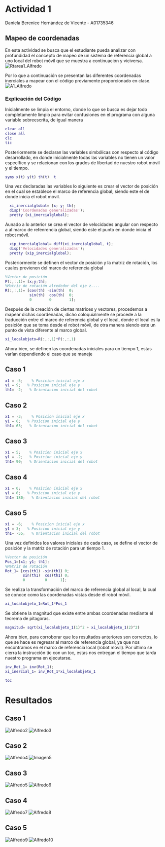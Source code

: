   # Actividad 1

  Daniela Berenice Hernández de Vicente - A01735346 

  ## Mapeo de coordenadas

  En esta actividad se busca que el estudiante pueda analizar con profundidad el concepto de mapeo de un sistema de referencia global a uno local del robot móvil que se muestra a continuación y viciversa.
  ![Rtarea1_Alfredo](https://user-images.githubusercontent.com/99983026/228391943-64dda7d8-6504-4a5a-acc9-9a5a33d68014.png)

Por lo que a continuación se presentan las diferentes coordenadas inerciales a mapear con el código previamente proporcionado en clase.
  ![A1_Alfredo](https://user-images.githubusercontent.com/99983026/228393327-be9b4b32-0613-4aff-ac8c-2afc7e014b22.jpg)

  ### Explicación del Código

Inicialmente se limpia el entorno, donde lo que se busca es dejar todo completamente limpio para evitar confusiones en el programa con alguna variable sobreescrita, de igual manera 

  ``` matlab
  clear all
  close all
  clc
  tic
  ``` 

Posteriormente se declaran las variables simbólicas con respecto al código desarrollado, en donde inicialmente todas las variables no tienen un valor específico y se relacionan con los grados de libertad de nuestro robot móvil y el tiempo.

  ``` matlab
  syms x(t) y(t) th(t)  t  
  ``` 

Una vez declaradas las variables lo siguiente es crear el vector de posición en el cual se establece el marco de referencia global, siendo este el de donde inicia el robot móvil.

  ``` matlab
    xi_inercialglobal= [x; y; th];
    disp('Coordenadas generalizadas');
    pretty (xi_inercialglobal);  
  ``` 

Aunado a lo anterior se crea el vector de velocidades angular con respecto a al marco de refenrencia global, siendo este el punto en donde inicia el robot móvil.

  ``` matlab
    xip_inercialglobal= diff(xi_inercialglobal, t);
    disp('Velocidades generalizadas');
    pretty (xip_inercialglobal); 
  ``` 
Posteriormente se definen el vector de posición y la matriz de rotación, los cuales provienen del marco de referencia global

  ``` matlab
  %Vector de posición
  P(:,:,1)= [x;y;th]; 
  %Matriz de rotación alrededor del eje z.... 
  R(:,:,1)= [cos(th) -sin(th)  0;
             sin(th)  cos(th)  0;
             0        0        1]; 
  ```

Después de la creación de ciertas matrices y vectores, procedemos a mapear dichas coordenadas, dicho coloquialmente se procede a la traducción entre el marco de referencia global y el local, donde el local es la posición que se toma desde el robot móvil, de otra manera siendo este un punto de vista diferente al marco global. 

  ``` matlab
  xi_localobjeto=R(:,:,1)*P(:,:,1)
  ```
Ahora bien, se definen las coordenadas iniciales para un tiempo 1, estas varían dependiendo el caso que se maneje

  ## Caso 1
  ``` matlab
  x1 = -5;    % Posicion inicial eje x
  y1 = 9;   % Posicion inicial eje y
  th1= -2;   % Orientacion inicial del robot
  ```
  ## Caso 2
  ``` matlab
  x1 = -3;    % Posicion inicial eje x
  y1 = 8;   % Posicion inicial eje y
  th1= 63;   % Orientacion inicial del robot
  ```
  ## Caso 3
  ``` matlab
  x1 = 5;    % Posicion inicial eje x
  y1 = -2;   % Posicion inicial eje y
  th1= 90;   % Orientacion inicial del robot
  ```
  ## Caso 4
  ``` matlab
  x1 = 0;    % Posicion inicial eje x
  y1 = 0;   % Posicion inicial eje y
  th1= 180;   % Orientacion inicial del robot
  ```
  ## Caso 5
  ``` matlab
  x1 = -6;    % Posicion inicial eje x
  y1 = 3;   % Posicion inicial eje y
  th1= -55;   % Orientacion inicial del robot
  ```
Una vez definidos los valores iniciales de cada caso, se define el vector de posición y la matriz de rotación para un tiempo 1.

  ``` matlab
  %Vector de posición 
  Pos_1=[x1; y1; th1];
  %Matriz de rotación
  Rot_1= [cos(th1) -sin(th1) 0;
          sin(th1)  cos(th1) 0;
          0         0      1];
  ```
Se realiza la transformación del marco de referencia global al local, la cual se conoce como las coordenadas vistas desde el robot móvil.

  ``` matlab
  xi_localobjeto_1=Rot_1*Pos_1
  ```
Se obtiene la magnitud que existe entre ambas coordenadas mediante el teorema de pitagoras.

  ``` matlab
  magnitud= sqrt(xi_localobjeto_1(1)^2 + xi_localobjeto_1(2)^2)
  ```
Ahora bien, para corroborar que los resultados anteriores son correctos, lo que se hace es regresar al marco de referencia global, ya que nos encontramos en el marco de referencia local (robot móvil).
Por último se cierra la instrucción tic con un toc, estas nos entregan el tiempo que tarda nuestro programa en ejecutarse.
  
   ``` matlab
 inv_Rot_1= inv(Rot_1);
xi_inercial_1= inv_Rot_1*xi_localobjeto_1

 toc
  ```
  # Resultados
  ## Caso 1
  ![Alfredo2](https://user-images.githubusercontent.com/99983026/228706717-9a72e6e7-3b14-4a95-b980-93e4c2afa89f.jpg)
  ![Alfredo3](https://user-images.githubusercontent.com/99983026/228706856-ba6315d6-23c6-4ff1-9f95-f10126e7e114.jpg)

  ## Caso 2
  ![Alfredo4](https://user-images.githubusercontent.com/99983026/228707191-a769a698-3d7f-4139-8fdf-3c5a5a6a9986.jpg)
  ![Imagen5](https://user-images.githubusercontent.com/99983026/228707279-ac751f38-25a9-499b-9c9e-1e631338f1b2.jpg)
  
   ## Caso 3
   ![Alfredo5](https://user-images.githubusercontent.com/99983026/228707586-252c2e99-ea68-466e-b812-49b495289ac0.jpg)
   ![Alfredo6](https://user-images.githubusercontent.com/99983026/228707694-be7ffcb2-448f-4908-9178-3611e5117be7.jpg)
   
   ## Caso 4
   ![Alfredo7](https://user-images.githubusercontent.com/99983026/228707935-e7ce7d79-6651-4e64-8c9b-166065ea74a1.jpg)
   ![Alfredo8](https://user-images.githubusercontent.com/99983026/228708067-2efad808-61cc-477c-8182-99488c1fd881.jpg)
   
   ## Caso 5
   ![Alfredo9](https://user-images.githubusercontent.com/99983026/228708466-2230d36e-e23e-451d-9400-cc705d236a76.jpg)
   ![Alfredo10](https://user-images.githubusercontent.com/99983026/228708465-01a93fe2-e7ff-487c-881f-fec3dc1b9047.jpg)
   




